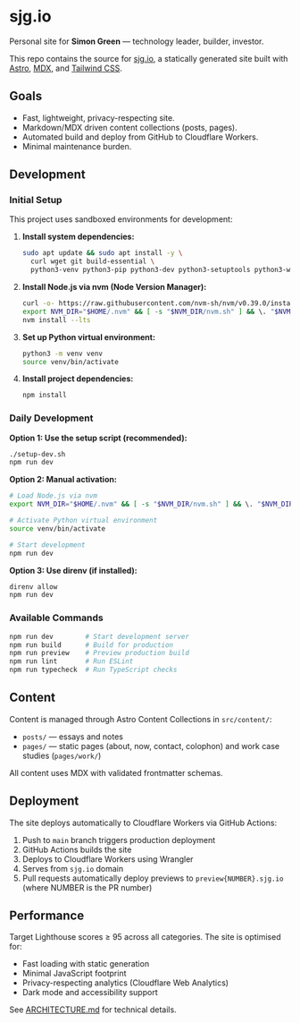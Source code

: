 # sjg.io

Personal site for **Simon Green** — technology leader, builder, investor.

This repo contains the source for [sjg.io](https://sjg.io), a statically
generated site built with [Astro](https://astro.build), [MDX](https://mdxjs.com),
and [Tailwind CSS](https://tailwindcss.com).

## Goals
- Fast, lightweight, privacy-respecting site.
- Markdown/MDX driven content collections (posts, pages).
- Automated build and deploy from GitHub to Cloudflare Workers.
- Minimal maintenance burden.

## Development

### Initial Setup

This project uses sandboxed environments for development:

1. **Install system dependencies:**
   ```bash
   sudo apt update && sudo apt install -y \
     curl wget git build-essential \
     python3-venv python3-pip python3-dev python3-setuptools python3-wheel
   ```

2. **Install Node.js via nvm (Node Version Manager):**
   ```bash
   curl -o- https://raw.githubusercontent.com/nvm-sh/nvm/v0.39.0/install.sh | bash
   export NVM_DIR="$HOME/.nvm" && [ -s "$NVM_DIR/nvm.sh" ] && \. "$NVM_DIR/nvm.sh"
   nvm install --lts
   ```

3. **Set up Python virtual environment:**
   ```bash
   python3 -m venv venv
   source venv/bin/activate
   ```

4. **Install project dependencies:**
   ```bash
   npm install
   ```

### Daily Development

**Option 1: Use the setup script (recommended):**
```bash
./setup-dev.sh
npm run dev
```

**Option 2: Manual activation:**
```bash
# Load Node.js via nvm
export NVM_DIR="$HOME/.nvm" && [ -s "$NVM_DIR/nvm.sh" ] && \. "$NVM_DIR/nvm.sh"

# Activate Python virtual environment
source venv/bin/activate

# Start development
npm run dev
```

**Option 3: Use direnv (if installed):**
```bash
direnv allow
npm run dev
```

### Available Commands

```bash
npm run dev        # Start development server
npm run build      # Build for production
npm run preview    # Preview production build
npm run lint       # Run ESLint
npm run typecheck  # Run TypeScript checks
```

## Content

Content is managed through Astro Content Collections in `src/content/`:

- `posts/` — essays and notes
- `pages/` — static pages (about, now, contact, colophon) and work case studies (`pages/work/`)

All content uses MDX with validated frontmatter schemas.

## Deployment

The site deploys automatically to Cloudflare Workers via GitHub Actions:

1. Push to `main` branch triggers production deployment
2. GitHub Actions builds the site
3. Deploys to Cloudflare Workers using Wrangler
4. Serves from `sjg.io` domain
5. Pull requests automatically deploy previews to `preview{NUMBER}.sjg.io` (where NUMBER is the PR number)

## Performance

Target Lighthouse scores ≥ 95 across all categories. The site is optimised for:
- Fast loading with static generation
- Minimal JavaScript footprint
- Privacy-respecting analytics (Cloudflare Web Analytics)
- Dark mode and accessibility support

See [ARCHITECTURE.md](./ARCHITECTURE.md) for technical details.
